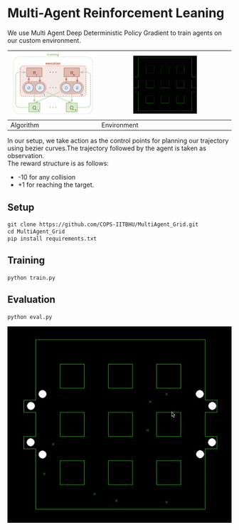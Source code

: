 # Multi-Agent Reinforcement Leaning


We use Multi Agent Deep Deterministic Policy Gradient to train agents on our custom environment.
<!---
<p align="center">
<img src="./img/1.png"  />
</p>

<p align="center">
<img src="./img/2.png"  />
</p>
-->

|<img src="./img/1.png" />|<img src="./img/2.png" width ="50%"  />|
| -------------- | --------------- |
| Algorithm      |  Environment    |

In our setup, we take action as the control points for planning our trajectory using bezier curves.The trajectory followed by the agent is taken as observation.
<br>
The reward structure is as follows:
<br>
<ul>
 <li>-10 for any collision
 <li>+1 for reaching the target.
 </ul>



## Setup


``` console
git clone https://github.com/COPS-IITBHU/MultiAgent_Grid.git
cd MultiAgent_Grid
pip install requirements.txt
```
## Training



``` console
python train.py
```

## Evaluation


```console
python eval.py
```
![Alt Text](./img/3.gif)


